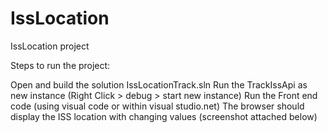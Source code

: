 # IssLocation
 IssLocation project

Steps to run the project:

Open and build the solution IssLocationTrack.sln
Run the TrackIssApi  as new instance (Right Click > debug > start new instance)
Run the Front end code (using visual code or within visual studio.net)
The browser should display the ISS location with changing values (screenshot attached below)

